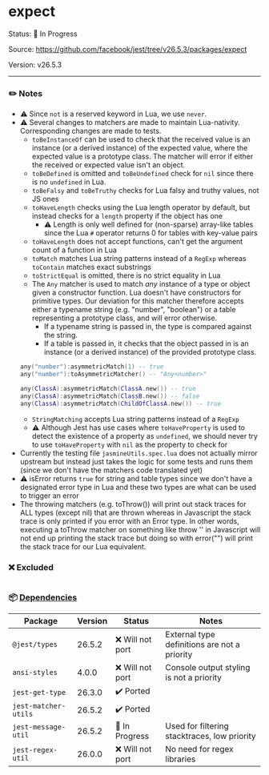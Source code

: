 # expect

Status: :hammer: In Progress

Source: https://github.com/facebook/jest/tree/v26.5.3/packages/expect

Version: v26.5.3

---

### :pencil2: Notes
* :warning: Since `not` is a reserved keyword in Lua, we use `never`.
* :warning: Several changes to matchers are made to maintain Lua-nativity. Corresponding changes are made to tests.
    * `toBeInstanceOf` can be used to check that the received value is an instance (or a derived instance) of the expected value, where the expected value is a prototype class. The matcher will error if either the received or expected value isn't an object.
    * `toBeDefined` is omitted and `toBeUndefined` check for `nil` since there is no `undefined` in Lua.
    * `toBeFalsy` and `toBeTruthy` checks for Lua falsy and truthy values, not JS ones
    * `toHaveLength` checks using the Lua length operator by default, but instead checks for a `length` property if the object has one
        * :warning: Length is only well defined for (non-sparse) array-like tables since the Lua `#` operator returns 0 for tables with key-value pairs
    * `toHaveLength` does not accept functions, can't get the argument count of a function in Lua
    * `toMatch` matches Lua string patterns instead of a `RegExp` whereas `toContain` matches exact substrings
    * `toStrictEqual` is omitted, there is no strict equality in Lua
    * The `Any` matcher is used to match *any* instance of a type or object given a constructor function. Lua doesn't have constructors for primitive types. Our deviation for this matcher therefore accepts either a typename string (e.g. "number", "boolean") or a table representing a prototype class, and will error otherwise.
        * If a typename string is passed in, the type is compared against the string.
        * If a table is passed in, it checks that the object passed in is an instance (or a derived instance) of the provided prototype class.
    ```lua
    any("number"):asymmetricMatch(1) -- true
    any("number"):toAsymmetricMatcher() -- "Any<number>"

    any(ClassA):asymmetricMatch(ClassA.new()) -- true
    any(ClassA):asymmetricMatch(ClassB.new()) -- false
    any(ClassA):asymmetricMatch(ChildOfClassA.new()) -- true
    ```
    * `StringMatching` accepts Lua string patterns instead of a `RegExp`
    * :warning: Although Jest has use cases where `toHaveProperty` is used to detect the existence of a property as `undefined`, we should never try to use `toHaveProperty` with `nil` as the property to check for
* Currently the testing file `jasmineUtils.spec.lua` does not actually mirror upstream but instead just takes the logic for some tests and runs them (since we don't have the matchers code translated yet)
* :warning: isError returns `true` for string and table types since we don't have a designated error type in Lua and these two types are what can be used to trigger an error
* The throwing matchers (e.g. toThrow()) will print out stack traces for ALL types (except nil) that are thrown whereas in Javascript the stack trace is only printed if you error with an Error type. In other words, executing a toThrow matcher on something like throw '' in Javascript will not end up printing the stack trace but doing so with error("") will print the stack trace for our Lua equivalent.

### :x: Excluded
```
```

### :package: [Dependencies](https://github.com/facebook/jest/blob/v26.5.3/packages/expect/package.json)
| Package | Version | Status | Notes |
| - | - | - | - |
| `@jest/types` | 26.5.2 | :x: Will not port | External type definitions are not a priority |
| `ansi-styles` | 4.0.0 | :x: Will not port | Console output styling is not a priority |
| `jest-get-type` | 26.3.0 | :heavy_check_mark: Ported | |
| `jest-matcher-utils` | 26.5.2 | :heavy_check_mark: Ported | |
| `jest-message-util` | 26.5.2 | :hammer: In Progress | Used for filtering stacktraces, low priority |
| `jest-regex-util` | 26.0.0 | :x: Will not port | No need for regex libraries |
